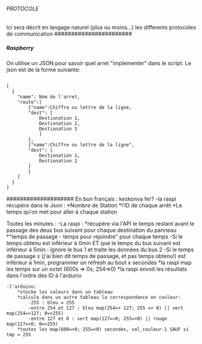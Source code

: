 ###### PROTOCOLE ######
Ici sera décrit en langage naturel (plus ou moins...) les differents protocoles de communication
#######################
##### Raspberry #####
On utilise un JSON pour savoir quel arret "implementer" dans le script. Le json est de la forme suivante:
<pre><code>
[
  {
    "name": Nom de l'arret,
    "route":[
        {"name":Chiffre ou lettre de la ligne,
        "dest": [
            Destionation 1,
            Destionation 2,
            Destionation 3
            ]
        },
        {"name":Chiffre ou lettre de la ligne",
        "dest": [
            Destionation 1,
            Destionation 2
        ]
        }
    ]
  }
]
</code></pre>

####################
En bon français : keskonva fer?
-la raspi récupère dans le Json :
    *Nombre de Station
    *l'ID de chaque arrêt
    *Le temps qu'on met pour aller à chaque station

Toutes les minutes :
    -La raspi :
        *récupère via l'API le temps restant avant le passage des deux bus suivant pour chaque destination du panneau
        *"temps de passage - temps pour rejoindre" pour chaque temps
            -Si le temps obtenu est inférieur à 0min ET que le temps du bus suivant est inférieur à 5min : ignore le bus 1 et traite les données du bus 2
            -Si le temps de passage x (j'ai bien dit temps de passage, et pas temps obtenu!) est inférieur à 1min, programmer un refresh au bout x secondes
        *la raspi map les temps sur un octet (600s => 0s; 254=>0)
        *la raspi envoit les résultats dans l'ordre des ID à l'arduino

    -l'arduino:
        *stocke les valeurs dans un tableau
        *calcule dans un autre tableau la correspondance en couleur:
            -255 : bleu = 255
            -entre 254 et 127 : bleu map(254=> 127; 255 => 0) || vert map(254=>127; 0=>255)
            -entre 127 et 0 : vert map(127=>0; 255=>0) || rouge map(127=>0; 0=>255)
        *toutes les map(600=>0; 255=>0) secondes, val_couleur-1 SAUF si tmp = 255
